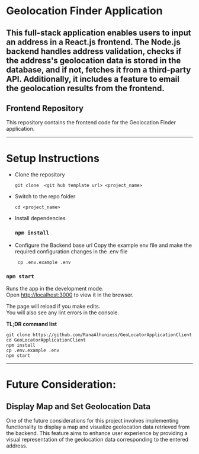 # Geolocation Finder Application

This full-stack application enables users to input an address in a React.js frontend. The Node.js backend handles
address validation, checks if the address's geolocation data is stored in the database, and if not, fetches it from a
third-party API. Additionally, it includes a feature to email the geolocation results from the frontend.
-----------

## Frontend Repository
This repository contains the frontend code for the Geolocation Finder application.

-----------

# Setup Instructions

- Clone the repository
    ```
    git clone  <git hub template url> <project_name>
    ```
- Switch to the repo folder
    ```
   cd <project_name>
  ```
- Install dependencies
  ### `npm install`
- Configure the Backend base url
  Copy the example env file and make the required configuration changes in the .env file
    ```
     cp .env.example .env
  ```

### `npm start`

Runs the app in the development mode.\
Open [http://localhost:3000](http://localhost:3000) to view it in the browser.

The page will reload if you make edits.\
You will also see any lint errors in the console.

**TL;DR command list**

```
git clone https://github.com/RanaAlhuniess/GeoLocatorApplicationClient
cd GeoLocatorApplicationClient
npm install
cp .env.example .env
npm start
```

-----------
# Future Consideration:
## Display Map and Set Geolocation Data
One of the future considerations for this project involves implementing functionality to display a map and visualize geolocation data retrieved from the backend. This feature aims to enhance user experience by providing a visual representation of the geolocation data corresponding to the entered address.
